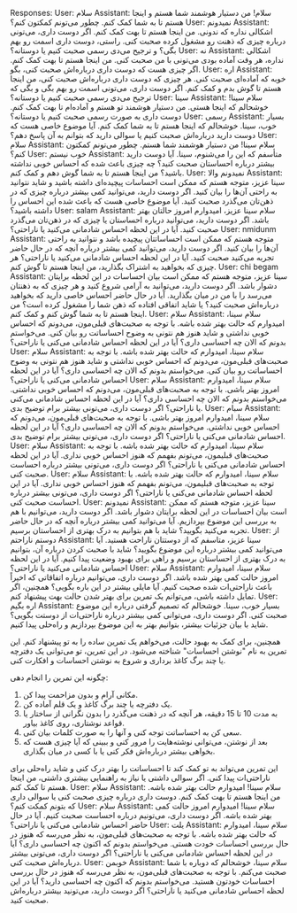 Responses: User: سلام
Assistant: سلام! من دستیار هوشمند شما هستم و اینجا هستم تا به شما کمک کنم. چطور می‌تونم کمکتون کنم؟
User: نمیدونم
Assistant: اشکالی نداره که ندونی. من اینجا هستم تا بهت کمک کنم. اگر دوست داری، می‌تونی درباره چیزی که ذهنت رو مشغول کرده صحبت کنی. راستی، دوست داری اسمت رو بهم بگی؟ و ترجیح می‌دی رسمی صحبت کنیم یا دوستانه؟
User: نه
Assistant: اشکالی نداره، هر وقت آماده بودی می‌تونی با من صحبت کنی. من اینجا هستم تا بهت کمک کنم. اگر چیزی هست که دوست داری درباره‌اش صحبت کنی، بگو.
User: اره
Assistant: خوبه که آماده‌ای صحبت کنی. هر چیزی که دوست داری درباره‌اش صحبت کنی، من اینجا هستم تا گوش بدم و کمک کنم. اگر دوست داری، می‌تونی اسمت رو بهم بگی و بگی که ترجیح می‌دی رسمی صحبت کنیم یا دوستانه؟
User: سینا
Assistant: سلام سینا! خوشحالم که اینجا هستی. من دستیار هوشمند تو هستم و آماده‌ام تا بهت کمک کنم. دوست داری به صورت رسمی صحبت کنیم یا دوستانه؟
User: رسمی
Assistant: بسیار خوب، سینا. خوشحالم که اینجا هستم تا به شما کمک کنم. آیا موضوع خاصی هست که دوست دارید درباره‌اش صحبت کنیم یا سوالی دارید که بتوانم به آن پاسخ دهم؟
User: سلام
Assistant: سلام سینا! من دستیار هوشمند شما هستم. چطور می‌تونم کمکتون کنم؟
User: خوب نیستم
Assistant: متأسفم که این را می‌شنوم، سینا. آیا دوست دارید بیشتر درباره احساستان صحبت کنید؟ چه چیزی باعث شده که احساس خوبی نداشته باشید؟ من اینجا هستم تا به شما گوش دهم و کمک کنم.
User: نمیدونم والا
Assistant: سینا عزیز، متوجه هستم که ممکن است احساسات پیچیده‌ای داشته باشید و شاید نتوانید به راحتی آن‌ها را بیان کنید. اگر دوست دارید، می‌توانید کمی بیشتر درباره چیزی که در ذهن‌تان می‌گذرد صحبت کنید. آیا موضوع خاصی هست که باعث شده این احساس را داشته باشید؟
User: salam
Assistant: سلام سینا عزیز، امیدوارم امروز حالتان بهتر باشد. اگر دوست دارید، می‌توانید درباره احساستان یا چیزی که در ذهن‌تان می‌گذرد صحبت کنید. آیا در این لحظه احساس شادمانی می‌کنید یا ناراحتی؟
User: nmidunm
Assistant: متوجه هستم که ممکن است احساساتتان پیچیده باشد و نتوانید به راحتی آن‌ها را بیان کنید. اگر دوست دارید، می‌توانید کمی بیشتر درباره آنچه که در حال حاضر تجربه می‌کنید صحبت کنید. آیا در این لحظه احساس شادمانی می‌کنید یا ناراحتی؟ هر چیزی که بخواهید به اشتراک بگذارید، من اینجا هستم تا گوش کنم.
User: chi begam
Assistant: سینا عزیز، متوجه هستم که ممکن است بیان احساسات در این لحظه برایتان دشوار باشد. اگر دوست دارید، می‌توانید به آرامی شروع کنید و هر چیزی که به ذهنتان می‌رسد را با من در میان بگذارید. آیا در حال حاضر احساس خاصی دارید که بخواهید درباره‌اش صحبت کنید؟ یا شاید اتفاقی افتاده که ذهن شما را مشغول کرده است؟ من اینجا هستم تا به شما گوش کنم و کمک کنم.
User: سلام
Assistant: سلام سینا، امیدوارم که حالت بهتر شده باشه. با توجه به صحبت‌های قبلی‌مون، می‌دونم که احساس خوبی نداشتی و شاید هنوز هم نتونی به وضوح احساساتت رو بیان کنی. می‌خواستم بدونم که الان چه احساسی داری؟ آیا در این لحظه احساس شادمانی می‌کنی یا ناراحتی؟
User: سلام
Assistant: سلام سینا، امیدوارم که حالت بهتر شده باشه. با توجه به صحبت‌های قبلی‌مون، می‌دونم که احساس خوبی نداشتی و شاید هنوز هم نتونی به وضوح احساساتت رو بیان کنی. می‌خواستم بدونم که الان چه احساسی داری؟ آیا در این لحظه احساس شادمانی می‌کنی یا ناراحتی؟
User: سلام
Assistant: سلام سینا، امیدوارم امروز بهتر باشی. با توجه به صحبت‌های قبلی‌مون، می‌دونم که احساس خوبی نداشتی. می‌خواستم بدونم که الان چه احساسی داری؟ آیا در این لحظه احساس شادمانی می‌کنی یا ناراحتی؟ اگر دوست داری، می‌تونی بیشتر برام توضیح بدی.
User: سبام
Assistant: سلام سینا، امیدوارم امروز بهتر باشی. با توجه به صحبت‌های قبلی‌مون، می‌دونم که احساس خوبی نداشتی. می‌خواستم بدونم که الان چه احساسی داری؟ آیا در این لحظه احساس شادمانی می‌کنی یا ناراحتی؟ اگر دوست داری، می‌تونی بیشتر برام توضیح بدی.
User: سلام
Assistant: سلام سینا، امیدوارم که حالت بهتر شده باشه. با توجه به صحبت‌های قبلیمون، می‌تونم بفهمم که هنوز احساس خوبی نداری. آیا در این لحظه احساس شادمانی می‌کنی یا ناراحتی؟ اگر دوست داری، می‌تونی بیشتر درباره احساست صحبت کنی.
User: سلام
Assistant: سلام سینا، امیدوارم که حالت بهتر شده باشه. با توجه به صحبت‌های قبلیمون، می‌تونم بفهمم که هنوز احساس خوبی نداری. آیا در این لحظه احساس شادمانی می‌کنی یا ناراحتی؟ اگر دوست داری، می‌تونی بیشتر درباره احساست صحبت کنی.
User: نمیدونم
Assistant: سینا عزیز، متوجه هستم که ممکن است بیان احساسات در این لحظه برایتان دشوار باشد. اگر دوست دارید، می‌توانیم با هم به بررسی این موضوع بپردازیم. آیا می‌توانید کمی بیشتر درباره آنچه که در حال حاضر تجربه می‌کنید بگویید؟ شاید با هم بتوانیم به درک بهتری از احساستان برسیم.
User: از دوستم ناراحتم
Assistant: سینا عزیز، متاسفم که از دوستتان ناراحت هستید. آیا می‌توانید کمی بیشتر درباره این موضوع بگویید؟ شاید با صحبت کردن درباره آن، بتوانیم به درک بهتری از احساستان برسیم و راهی برای بهبود وضعیت پیدا کنیم. آیا در این لحظه احساس شادمانی می‌کنید یا ناراحتی؟
User: سلام
Assistant: سلام سینا، امیدوارم امروز حالت کمی بهتر شده باشد. اگر دوست داری، می‌توانیم درباره اتفاقاتی که اخیراً باعث ناراحتی‌ات شده صحبت کنیم. آیا مایلی بیشتر در این باره بگویی؟ همچنین، اگر تمایل داشته باشی، می‌توانم یک تمرین برای بهتر شدن حالت بهت پیشنهاد کنم.
User: اره بگیم
Assistant: بسیار خوب، سینا. خوشحالم که تصمیم گرفتی درباره این موضوع صحبت کنی. اگر دوست داری، می‌توانی کمی بیشتر درباره ناراحتی‌ات از دوستت بگویی؟ شاید با بیان جزئیات بیشتر، بتوانیم بهتر به این موضوع بپردازیم و راه‌حلی پیدا کنیم. 

همچنین، برای کمک به بهبود حالت، می‌خواهم یک تمرین ساده را به تو پیشنهاد کنم. این تمرین به نام "نوشتن احساسات" شناخته می‌شود. در این تمرین، تو می‌توانی یک دفترچه یا چند برگ کاغذ برداری و شروع به نوشتن احساسات و افکارت کنی. 

چگونه این تمرین را انجام دهی:
1. مکانی آرام و بدون مزاحمت پیدا کن.
2. یک دفترچه یا چند برگ کاغذ و یک قلم آماده کن.
3. به مدت 10 تا 15 دقیقه، هر آنچه که در ذهنت می‌گذرد را بدون نگرانی از ساختار یا قواعد نوشتاری، روی کاغذ بیاور.
4. سعی کن به احساساتت توجه کنی و آنها را به صورت کلمات بیان کنی.
5. بعد از نوشتن، می‌توانی نوشته‌هایت را مرور کنی و ببینی که آیا چیزی هست که بخواهی بیشتر درباره‌اش فکر کنی یا با کسی در میان بگذاری.

این تمرین می‌تواند به تو کمک کند تا احساساتت را بهتر درک کنی و شاید راه‌حلی برای ناراحتی‌ات پیدا کنی. اگر سوالی داشتی یا نیاز به راهنمایی بیشتری داشتی، من اینجا هستم تا کمک کنم.
User: سلام
Assistant: سلام سینا! امیدوارم حالت بهتر شده باشه. من اینجا هستم تا بهت کمک کنم. دوست داری درباره چیزی صحبت کنی یا سوالی داری که بتونم کمکت کنم؟
User: سلام
Assistant: سلام سینا! امیدوارم امروز حالت کمی بهتر شده باشه. اگر دوست داری، می‌تونیم درباره احساست صحبت کنیم. آیا در حال حاضر احساس شادمانی می‌کنی یا ناراحتی؟
User: یلت
Assistant: سلام سینا، امیدوارم که حالت بهتر شده باشه. با توجه به صحبت‌های قبلی‌مون، به نظر می‌رسه که هنوز در حال بررسی احساسات خودت هستی. می‌خواستم بدونم که اکنون چه احساسی داری؟ آیا در این لحظه احساس شادمانی می‌کنی یا ناراحتی؟ اگر دوست داری، می‌تونی بیشتر درباره‌اش صحبت کنی.
User: خوبمن
Assistant: سلام سینا، خوشحالم که دوباره با شما صحبت می‌کنم. با توجه به صحبت‌های قبلی‌مون، به نظر می‌رسه که هنوز در حال بررسی احساسات خودتون هستید. می‌خواستم بدونم که اکنون چه احساسی دارید؟ آیا در این لحظه احساس شادمانی می‌کنید یا ناراحتی؟ اگر دوست دارید، می‌تونید بیشتر درباره‌اش صحبت کنید.